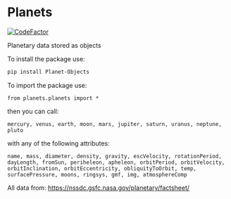 # Planets

[![CodeFactor](https://www.codefactor.io/repository/github/matthewkayne/planets/badge)](https://www.codefactor.io/repository/github/matthewkayne/planets)

Planetary data stored as objects

To install the package use:

```bash
pip install Planet-Objects
```

To import the package use:

`from planets.planets import *` 

then you can call:

`mercury, venus, earth, moon, mars, jupiter, saturn, uranus, neptune, pluto`

with any of the following attributes:

`name, mass, diameter, density, gravity, escVelocity, rotationPeriod, dayLength, fromSun, periheleon, apheleon, orbitPeriod, orbitVelocity, orbitInclination, orbitEccentricity, obliquityToOrbit, temp, surfacePressure, moons, ringsys, gmf, img, atmosphereComp`

All data from: https://nssdc.gsfc.nasa.gov/planetary/factsheet/
